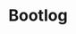 # Bootlog

<script>
import Bootlog from "src/client/bootlog.js"
import d3 from "src/external/d3.v5.js"
(async() => {


  var currentboot = []
  await Bootlog.current().db.logs.each(ea => {
    if (ea.bootid == lively4currentbootid) {
      currentboot.push(ea)
    }
  })

  if (currentboot.length == 0) {
    return "no log for current boot, please enable <b>Preference > keep bootlog</b>"
  }


  var chart = await lively.create("d3-barchart")
  chart.style.width = "1200px"
  chart.style.height = "4800px"
  
  
  
  var offset = currentboot[0].date
              
  var color = d3.scaleOrdinal(d3.schemeCategory10);
            
  var nodeMap = new Map();              
  var data = currentboot
    // .filter(ea => ea.mode.match(/resolveInstantiate(Dep?)End.*/))
    //.filter(ea => ea.time > 5) // filter out cached already loaded modules #TODO make it better
    .map(ea => {
      return {
        log: ea,
        children: [],
        label: ea.url.replace(/.*\//,""),
        x0: ea.date - ea.time - offset,
        x1: ea.date - offset,
      }
    })
    
  data = _.sortBy(data, d => d.log.date)
  data = data.map(d => {
      var parentNode = nodeMap.get(d.log.url)
      if (parentNode) {
        parentNode.children.push(d)
        d.parent = parentNode
        return null
      } else {
        nodeMap.set(d.log.url, d)
        return d
      }
    })
    .filter(ea => ea)
    
      // data.forEach(ea => {
      //   ea.x0 = _.min([ea.x0].concat(ea.children.map(ea => ea.x0)))
      //   ea.x1 = _.max([ea.x1].concat(ea.children.map(ea => ea.x1)))
      // });
    
  chart.config({
    height(d, defaultValue) {
    
      if (d.log.mode.match(/resolveInstantiate(Dep)?End/)) {
        return 0.3 * parseFloat(defaultValue)
      }
      return defaultValue
    },
    onclick(d, evt) {
      if(evt.shiftKey) {
        lively.openInspector(d)
      } else {
        lively.openBrowser(d.log.url, true)
      }
    },
    color(d) {
      return color(d.log.mode)
      // if (d.log.mode == "resolveInstantiateEnd") {
      //   return "steelblue"
      // } else {
      //   return "lightblue"
      // }
    },
    title(d) {
      return d.log.mode + " \n" + d.log.url + "\n" + d.log.time.toFixed(2) + "ms"
    }
  })
  
  chart.setData(data)
  chart.updateViz() 

  return chart
})()
</script>